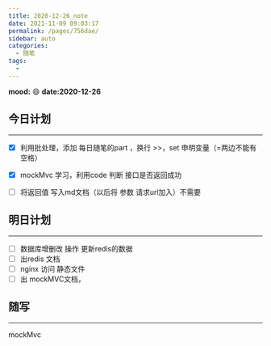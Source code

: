 ```yaml
---
title: 2020-12-26_note
date: 2021-11-09 09:03:17
permalink: /pages/756dae/
sidebar: auto
categories:
  - 随笔
tags:
  - 
---
```

**mood:** :smile:  																		**date:2020-12-26**  

## 今日计划  
------
- [x] 利用批处理，添加 每日随笔的part ，换行 >>，set 申明变量（=两边不能有空格）

- [x] mockMvc 学习，利用code 判断 接口是否返回成功

- [ ] 将返回值 写入md文档（以后将 参数 请求url加入）不需要

  
## 明日计划

------
- [ ]  数据库增删改 操作 更新redis的数据
- [ ]  出redis 文档
- [ ] nginx 访问 静态文件
- [ ] 出 mockMVC文档，
## 随写

------

mockMvc 